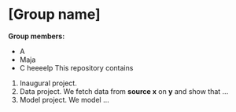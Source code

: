 # \[Group name\]

**Group members:**
- A
- Maja
- C
heeeelp
This repository contains  
1. Inaugural project. 
2. Data project. We fetch data from **source x** on **y** and show that ...
3. Model project. We model ...
